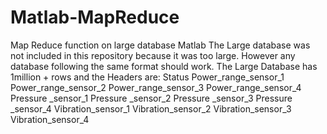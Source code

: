 # Matlab-MapReduce
Map Reduce function on large database Matlab
The Large database was not included in this repository because it was too large. However any database following the same format should work.
The Large Database has 1million + rows and the Headers are: Status	Power_range_sensor_1	Power_range_sensor_2	Power_range_sensor_3 	Power_range_sensor_4	Pressure _sensor_1	Pressure _sensor_2	Pressure _sensor_3	Pressure _sensor_4	Vibration_sensor_1	Vibration_sensor_2	Vibration_sensor_3	Vibration_sensor_4
